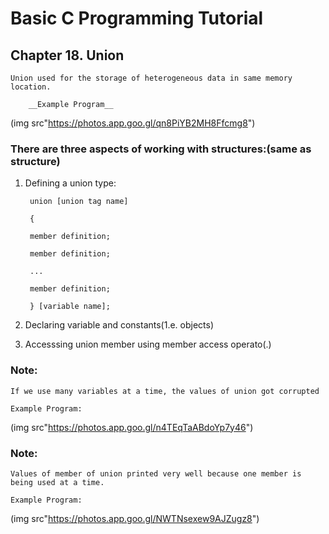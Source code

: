 # Basic C Programming Tutorial

## Chapter 18. Union

    Union used for the storage of heterogeneous data in same memory location.

        __Example Program__

(img src"https://photos.app.goo.gl/qn8PiYB2MH8Ffcmg8")

### There are three aspects of working with structures:(same as structure)

1. Defining a union type:

        union [union tag name]

        {

        member definition;

        member definition;

        ...

        member definition;

        } [variable name];


2. Declaring variable and constants(1.e. objects)

3. Accesssing union member using member access operato(.)

### Note:

    If we use many variables at a time, the values of union got corrupted 

    Example Program:

(img src"https://photos.app.goo.gl/n4TEqTaABdoYp7y46")

### Note:

    Values of member of union printed very well because one member is being used at a time.
    
    Example Program:

(img src"https://photos.app.goo.gl/NWTNsexew9AJZugz8")